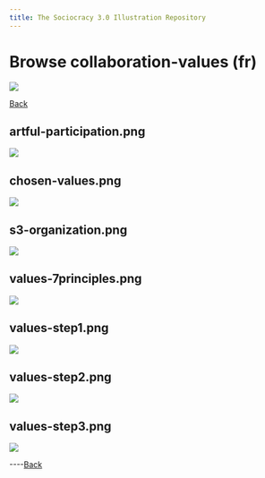 ```yaml
---
title: The Sociocracy 3.0 Illustration Repository
---
```


# Browse collaboration-values (fr)

![](/img/fr-48px.png)

[Back](index-fr.html)

## artful-participation.png

[![](/img/fr/collaboration-values/artful-participation.png)](/img/fr/collaboration-values/artful-participation.png)

## chosen-values.png

[![](/img/fr/collaboration-values/chosen-values.png)](/img/fr/collaboration-values/chosen-values.png)

## s3-organization.png

[![](/img/fr/collaboration-values/s3-organization.png)](/img/fr/collaboration-values/s3-organization.png)

## values-7principles.png

[![](/img/fr/collaboration-values/values-7principles.png)](/img/fr/collaboration-values/values-7principles.png)

## values-step1.png

[![](/img/fr/collaboration-values/values-step1.png)](/img/fr/collaboration-values/values-step1.png)

## values-step2.png

[![](/img/fr/collaboration-values/values-step2.png)](/img/fr/collaboration-values/values-step2.png)

## values-step3.png

[![](/img/fr/collaboration-values/values-step3.png)](/img/fr/collaboration-values/values-step3.png)

----[Back](index-fr.html)

